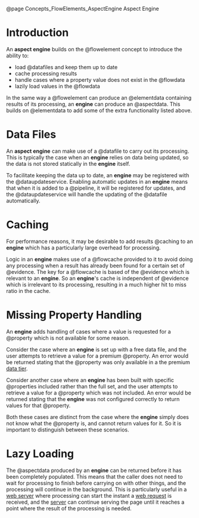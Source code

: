@page Concepts_FlowElements_AspectEngine Aspect Engine

# Introduction

An **aspect engine** builds on the @flowelement concept to introduce the ability to:
* load @datafiles and keep them up to date
* cache processing results
* handle cases where a property value does not exist in the @flowdata
* lazily load values in the @flowdata

In the same way a @flowelement can produce an @elementdata containing results of its processing, an 
**engine** can produce an @aspectdata. This builds on @elementdata to add some of the extra functionality
listed above.


# Data Files

An **aspect engine** can make use of a @datafile to carry out its processing. This is typically the case when an **engine**
relies on data being updated, so the data is not stored statically in the **engine** itself.

To facilitate keeping the data up to date, an **engine** may be registered with the @dataupdateservice. Enabling automatic
updates in an **engine** means that when it is added to a @pipeline, it will be registered for updates, and the @dataupdateservice
will handle the updating of the @datafile automatically.


# Caching

For performance reasons, it may be desirable to add results @caching to an **engine** which has a particularly large overhead for 
processing.

Logic in an **engine** makes use of a @flowcache provided to it to avoid doing any processing when a result has already been found
for a certain set of @evidence. The key for a @flowcache is based of the @evidence which is relevant to an **engine**. So an **engine**'s
cache is independent of @evidence which is irrelevant to its processing, resulting in a much higher hit to miss ratio in the cache.


# Missing Property Handling

An **engine** adds handling of cases where a value is requested for a @property which is not available for some reason.

Consider the case where an **engine** is set up with a free data file, and the user attempts to retrieve a value for a premium @property.
An error would be returned stating that the @property was only available in a the premium [data tier](@term{DataTier}).

Consider another case where an **engine** has been built with specific @properties included rather than the full set, and the user
attempts to retrieve a value for a @property which was not included. An error would be returned stating that the **engine** was not
configured correctly to return values for that @property.

Both these cases are distinct from the case where the **engine** simply does not know what the @property is, and cannot return values
for it. So it is important to distinguish between these scenarios.


# Lazy Loading

The @aspectdata produced by an **engine** can be returned before it has been completely populated. This means that the caller does not
need to wait for processing to finish before carrying on with other things, and the processing will continue in the background. This is
particularly useful in a [web server](@term{WebServer}) where processing can start the instant a [web request](@term{WebRequest}) is
received, and the [server](@term{WebServer}) can continue serving the page until it reaches a point where the result of the processing
is needed.

